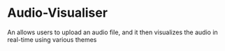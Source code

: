 # Audio-Visualiser
An allows users to upload an audio file, and it then visualizes the audio in real-time using various themes
